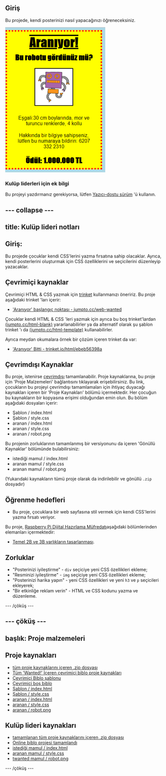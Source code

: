 ## Giriş

Bu projede, kendi posterinizi nasıl yapacağınızı öğreneceksiniz.

![ekran görüntüsü](images/wanted-final.png)

### Kulüp liderleri için ek bilgi

Bu projeyi yazdırmanız gerekiyorsa, lütfen [Yazıcı-dostu sürüm](https://projects.raspberrypi.org/en/projects/wanted/print) 'ü kullanın.

## \--- collapse \---

## title: Kulüp lideri notları

## Giriş:

Bu projede çocuklar kendi CSS'lerini yazma fırsatına sahip olacaklar. Ayrıca, kendi posterlerini oluşturmak için CSS özelliklerini ve seçicilerini düzenleyip yazacaklar.

## Çevrimiçi kaynaklar

Çevrimiçi HTML & CSS yazmak için [trinket](https://trinket.io/) kullanmanızı öneririz. Bu proje aşağıdaki trinket 'ları içerir:

* ['Aranıyor' başlangıç noktası - jumpto.cc/web-wanted](http://jumpto.cc/web-wanted)

Çocuklar kendi HTML & CSS 'leri yazmak için ayrıca bu boş trinket'lardan [(jumpto.cc/html-blank)](http://jumpto.cc/html-blank) yararlanabilirler ya da alternatif olarak şu şablon trinket 'ı da [(jumpto.cc/html-template)](http://jumpto.cc/html-template) kullanabilirler.

Ayrıca meydan okumalara örnek bir çözüm içeren trinket da var:

* ['Aranıyor' Bitti - trinket.io/html/ebeb56398a](https://trinket.io/html/ebeb56398a)

## Çevrimdışı Kaynaklar

Bu proje, istenirse [çevrimdışı](https://www.codeclubprojects.org/en-GB/resources/webdev-working-offline/) tamamlanabilir. Proje kaynaklarına, bu proje için 'Proje Malzemeleri' bağlantısını tıklayarak erişebilirsiniz. Bu link, çocukların bu projeyi çevrimdışı tamamlamaları için ihtiyaç duyacağı kaynakları içeren bir 'Proje Kaynakları' bölümü içermektedir. Her çocuğun bu kaynakların bir kopyasına erişimi olduğundan emin olun. Bu bölüm aşağıdaki dosyaları içerir:

* Şablon / index.html
* Şablon / style.css
* aranan / index.html
* aranan / style.css
* aranan / robot.png

Bu projenin zorluklarının tamamlanmış bir versiyonunu da içeren 'Gönüllü Kaynaklar' bölümünde bulabilirsiniz:

* istediği mamul / index.html
* aranan mamul / style.css
* aranan mamul / robot.png

(Yukarıdaki kaynakların tümü proje olarak da indirilebilir ve gönüllü `.zip` dosyadır)

## Öğrenme hedefleri

* Bu proje, çocuklara bir web sayfasına stil vermek için kendi CSS'lerini yazma fırsatı veriyor.

Bu proje, [Raspberry Pi Dijital Hazırlama Müfredatı](http://rpf.io/curriculum)aşağıdaki bölümlerinden elemanları içermektedir:

* [Temel 2B ve 3B varlıkların tasarlanması](https://www.raspberrypi.org/curriculum/design/creator).

## Zorluklar

* "Posterinizi iyileştirme" - `div` seçiciye yeni CSS özellikleri ekleme;
* "Resminizi iyileştirme" - `img` seçiciye yeni CSS özellikleri ekleme;
* "Posterinizi harika yapın" - yeni CSS özellikleri ve yeni `h3` ve `p` seçicileri ekleyerek;
* "Bir etkinliğe reklam verin" - HTML ve CSS kodunu yazma ve düzenleme.

\--- /çöküş \---

## \--- çöküş \---

## başlık: Proje malzemeleri

## Proje kaynakları

* [tüm proje kaynaklarını içeren .zip dosyası](resources/wanted-project-resources.zip)
* [Tüm 'Wanted!' İçeren çevrimiçi biblo proje kaynakları](http://jumpto.cc/web-wanted)
* [Çevrimiçi Biblo şablonu](http://jumpto.cc/trinket-template)
* [Çevrimiçi boş biblo](http://jumpto.cc/trinket-blank)
* [Şablon / index.html](resources/template-index.html)
* [Şablon / style.css](resources/template-style.css)
* [aranan / index.html](resources/wanted-index.html)
* [aranan / style.css](resources/wanted-style.css)
* [aranan / robot.png](resources/wanted-robot.png)

## Kulüp lideri kaynakları

* [tamamlanan tüm proje kaynaklarını içeren .zip dosyası](resources/wanted-volunteer-resources.zip)
* [Online biblo projesi tamamlandı](https://trinket.io/html/ebeb56398a)
* [istediği mamul / index.html](resources/wanted-finished-index.html)
* [aranan mamul / style.css](resources/wanted-finished-style.css)
* [twanted mamul / robot.png](resources/twanted-finished-robot.png)

\--- /çöküş \---